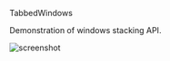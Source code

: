 TabbedWindows

Demonstration of windows stacking API.

![screenshot](https://raw.githubusercontent.com/X547/HaikuUtils/master/TabbedWindows/screenshot.png)

